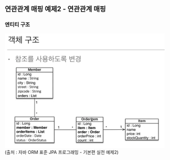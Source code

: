 
## 연관관계 매핑 예제2 - 연관관계 매핑

### 엔티티 구조
![image info](./image.png)
(출처 : 자바 ORM 표준 JPA 프로그래밍 - 기본편 실전 예제2)

